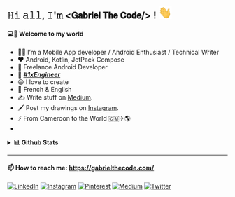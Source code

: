<h2>𝙷𝚒 𝚊𝚕𝚕, 𝙸'𝚖 <𝗚𝗮𝗯𝗿𝗶𝗲𝗹 𝗧𝗵𝗲 𝗖𝗼𝗱𝗲/> ! <img src="https://github.com/gabriel-TheCode/gabriel-TheCode/blob/master/gifs/Hi.gif" width="30px"></h2>


#### 💻💫 Welcome to my world

- 👨‍💻 I’m a Mobile App developer / Android Enthusiast / Technical Writer
- ❤️ Android, Kotlin, JetPack Compose
- 🔭 Freelance Android Developer
- 👯 [***#1xEngineer***](https://1x.engineer/)
- 😄 I love to create
- 💬 French & English
- ✍️ Write stuff on [Medium](https://medium.com/@gabriel_theCode). 
- 🖌️ Post my drawings on [Instagram](https://www.instagram.com/pencil_mood).
- ⚡ From Cameroon to the World 🇨🇲✈🌎
- 
<details>
  <summary><b>📊 Github Stats</b></summary>
![github stats](https://github-readme-stats.vercel.app/api?username=gabriel-thecode&show_icons=true&bg_color=30,000046,1CB5E0&title_color=fff&text_color=fff)

[![Top Langs](https://github-readme-stats.vercel.app/api/top-langs/?username=gabriel-thecode&bg_color=30,000046,1CB5E0&title_color=fff&text_color=fff)](https://github.com/anuraghazra/github-readme-stats)
</details>
  
---

#### 📫 How to reach me: https://gabrielthecode.com/

<a href="https://www.linkedin.com/in/tekombo-gabriel/" target="_blank"><img src="https://img.shields.io/badge/LinkedIn-%230077B5.svg?&style=flat-square&logo=linkedin&logoColor=white" alt="LinkedIn"></a>
<a href="https://www.instagram.com/gabriel__the__code" target="_blank"><img src="https://img.shields.io/badge/Instagram-%23E4405F.svg?&style=flat-square&logo=instagram&logoColor=white" alt="Instagram"></a>
<a href="https://www.pinterest.com/gabriel_thecode/" target="_blank"><img src="https://img.shields.io/badge/Pinterest-%23BD081C.svg?&style=flat-square&logo=pinterest&logoColor=white" alt="Pinterest"></a>
<a href="https://medium.com/@gabriel_theCode" target="_blank"><img src="https://img.shields.io/badge/Medium-%230A0A0A.svg?&style=flat-square&logo=medium&logoColor=white" alt="Medium"></a>
<a href="https://twitter.com/gabriel_theCode" target="_blank"><img src="https://img.shields.io/badge/Twitter-%231DA1F2.svg?&style=flat-square&logo=twitter&logoColor=white" alt="Twitter"></a>
